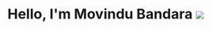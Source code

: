 #  Hello, I'm Movindu Bandara  <img src="https://1.bp.blogspot.com/-bWAri_zUeJo/YUcRMf5umKI/AAAAAAAAAlg/wNcFgZx5EUwaawhp7JWUp01GP1Lgaj-kwCNcBGAsYHQ/s64/upside_down_face.gif">
